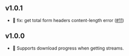 ## v1.0.1

-   🐛 fix: get total form headers content-length error ([#11](https://github.com/fatcherjs/middlewares/pull/11))

## v1.0.0

-   🚀 Supports download progress when getting streams.
